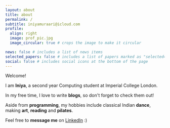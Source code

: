 ```yaml
---
layout: about
title: about
permalink: /
subtitle: iniyamuraari@icloud.com
profile:
  align: right
  image: prof_pic.jpg
  image_circular: true # crops the image to make it circular

news: false # includes a list of news items
selected_papers: false # includes a list of papers marked as "selected={true}"
social: false # includes social icons at the bottom of the page
---
```


Welcome!

I am **Iniya**, a second year Computing student at Imperial College London.

In my free time, I love to write **blogs**, so don't forget to check them out!

Aside from **programming**, my hobbies include classical Indian **dance**, making **art**, **reading** and **pilates**.

Feel free to **message me** on [LinkedIn](https://www.linkedin.com/in/iniya-muraari-anand-8a39a3213/) :)

